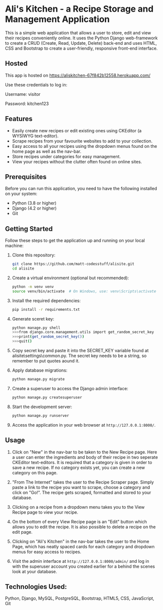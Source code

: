 # Ali's Kitchen - a Recipe Storage and  Management Application

This is a simple web application that allows a user to store, edit and view their recipes conveniently
 online. It uses the Python Django web-framework to create a CRUD (Create, Read, Update, Delete) back-end and uses HTML, CSS and Bootstrap to create a user-friendly, responsive front-end interface.

## Hosted
This app is hosted on https://aliskitchen-67f842b12558.herokuapp.com/

Use these credentials to log in:

Username: visitor 

Password: kitchen123 

## Features

- Easily create new recipes or edit existing ones using CKEditor (a WYSIWYG text-editor).
- Scrape recipes from your favourite websites to add to your collection.
- Easy access to all your recipes using the dropdown menus found on the home page as well as the nav-bar.
- Store recipes under categories for easy management.
- View your recipes without the clutter often found on online sites.

## Prerequisites

Before you can run this application, you need to have the following installed on your system:

- Python (3.8 or higher)
- Django (4.2 or higher)
- Git

## Getting Started

Follow these steps to get the application up and running on your local machine:

1. Clone this repository:

   ```bash
   git clone https://github.com/matt-codesstuff/alisite.git
   cd alisite
   ```

2. Create a virtual environment (optional but recommended):

   ```bash
   python -m venv venv
   source venv/bin/activate  # On Windows, use: venv\Scripts\activate
   ```

3. Install the required dependencies:

   ```bash
   pip install -r requirements.txt
   ```

5. Generate sceret key:

   ```bash
   python manage.py shell
   >>>from django.core.management.utils import get_random_secret_key
   >>>print(get_random_secret_key())
   >>>quit()
   ```
   
5. Copy secret key and paste it into the SECRET_KEY variable found at alisite\settings\common.py.
   The secret key needs to be a string, so remember to put quotes aound it.

  

7. Apply database migrations:

   ```bash
   python manage.py migrate
   ```

8. Create a superuser to access the Django admin interface:

   ```bash
   python manage.py createsuperuser
   ```

9. Start the development server:

   ```bash
   python manage.py runserver
   ```

10. Access the application in your web browser at `http://127.0.0.1:8000/`.

## Usage

1. Click on "New" in the nav-bar to be taken to the New Recipe page. Here a user can enter the ingredients and body of their recipe in two seperate CKEditor text-editors. It is required that a category is given in order to save a new recipe. If no category exists yet, you can create a new category on this page.

2. "From The Internet" takes the user to the Recipe Scraper page. Simply paste a link to the recipe you want to scrape, choose a category and click on "Go!". The recipe gets scraped, formatted and stored to your database.
3. Clicking on a recipe from a dropdown menu takes you to the View Recipe page to view  your recipe.
4. On the bottom of every View Recipe page is an "Edit" button which allows you to edit the recipe. It is also possible to delete a recipe on the edit page.
5. Clicking on "Ali's Kitchen" in the nav-bar takes the user to the Home Page, which has neatly spaced cards for each category and dropdown menus for easy access to recipes.
6. Visit the admin interface at `http://127.0.0.1:8000/admin/` and log in with the superuser account you created earlier for a behind the scenes look at your database.


## Technologies Used:
Python, Django, MySQL, PostgreSQL, Bootstrap, HTML5, CSS, JavaScript, Git
